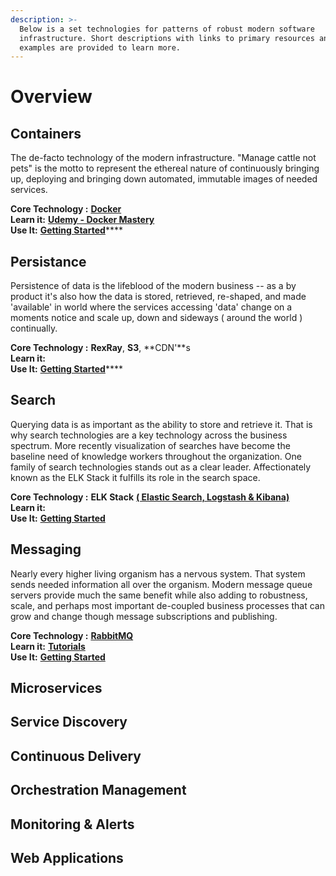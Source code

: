 ```yaml
---
description: >-
  Below is a set technologies for patterns of robust modern software
  infrastructure. Short descriptions with links to primary resources and NestEgg
  examples are provided to learn more.
---
```


# Overview

## Containers

The de-facto technology of the modern infrastructure. "Manage cattle not pets" is the motto to represent the ethereal nature of continuously bringing up, deploying and bringing down automated, immutable images of needed services.  
  
**Core Technology :** [**Docker**](https://www.docker.com/)  
**Learn it:**  [**Udemy - Docker Mastery**](https://www.udemy.com/docker-mastery/)  
**Use It:**  [**Getting Started**](../gettingstarted.md)\*\*\*\*

## Persistance

Persistence of data is the lifeblood of the modern business -- as a by product it's also how the data is stored, retrieved, re-shaped, and made 'available' in world where the services accessing 'data' change on a moments notice and scale up, down and sideways \( around the world \) continually.  
  
**Core Technology :** **RexRay**, **S3**, **CDN'**s  
**Learn it:**    
**Use It:**  [**Getting Started**](../gettingstarted.md)\*\*\*\*

## Search

Querying data is as important as the ability to store and retrieve it. That is why search technologies are a key technology across the business spectrum. More recently visualization of searches have become the baseline need of knowledge workers throughout the organization. One family of search technologies stands out as a clear leader. Affectionately known as the ELK Stack it fulfills its role in the search space.   
  
**Core Technology :** **ELK Stack** [**\( Elastic Search, Logstash & Kibana\)** ](https://www.elastic.co/)  
**Learn it:**    
**Use It:**  [**Getting Started**](../gettingstarted.md) 

## Messaging

Nearly every higher living organism has a nervous system. That system sends needed information all over the organism. Modern message queue servers provide much the same benefit while also adding to robustness, scale, and perhaps most important de-coupled business processes that can grow and change  though message subscriptions and publishing.  
  
**Core Technology :** [**RabbitMQ**](http://www.rabbitmq.com/)  
**Learn it:**  [**Tutorials**](http://www.rabbitmq.com/getstarted.html)  
**Use It:**  [**Getting Started**](../gettingstarted.md) 

## Microservices

## Service Discovery

## Continuous Delivery

## Orchestration Management

## Monitoring & Alerts

## Web Applications

